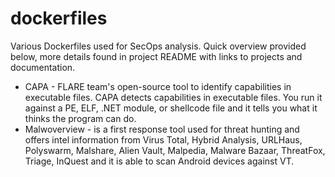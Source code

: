 # dockerfiles
Various Dockerfiles used for SecOps analysis. Quick overview provided below, more details found in project README with links to projects and documentation.

* CAPA - FLARE team's open-source tool to identify capabilities in executable files. CAPA detects capabilities in executable files. You run it against a PE, ELF, .NET module, or shellcode file and it tells you what it thinks the program can do.
* Malwoverview - is a first response tool used for threat hunting and offers intel information from Virus Total, Hybrid Analysis, URLHaus, Polyswarm, Malshare, Alien Vault, Malpedia, Malware Bazaar, ThreatFox, Triage, InQuest and it is able to scan Android devices against VT. 
